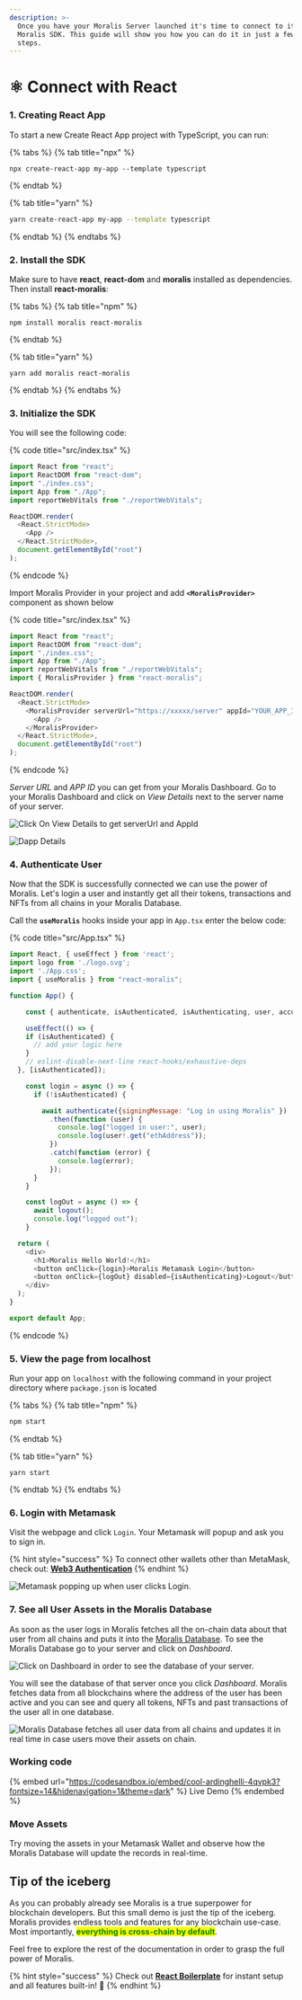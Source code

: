 ```yaml
---
description: >-
  Once you have your Moralis Server launched it's time to connect to it via the
  Moralis SDK. This guide will show you how you can do it in just a few easy
  steps.
---
```


# ⚛ Connect with React

### 1. Creating React App

To start a new Create React App project with TypeScript, you can run:

{% tabs %}
{% tab title="npx" %}

```
npx create-react-app my-app --template typescript
```

{% endtab %}

{% tab title="yarn" %}

```bash
yarn create-react-app my-app --template typescript
```

{% endtab %}
{% endtabs %}

### 2. Install the SDK

Make sure to have **react**, **react-dom** and **moralis** installed as dependencies. Then install **react-moralis**:

{% tabs %}
{% tab title="npm" %}

```
npm install moralis react-moralis
```

{% endtab %}

{% tab title="yarn" %}

```
yarn add moralis react-moralis
```

{% endtab %}
{% endtabs %}

### 3. Initialize the SDK

You will see the following code:

{% code title="src/index.tsx" %}

```javascript
import React from "react";
import ReactDOM from "react-dom";
import "./index.css";
import App from "./App";
import reportWebVitals from "./reportWebVitals";

ReactDOM.render(
  <React.StrictMode>
    <App />
  </React.StrictMode>,
  document.getElementById("root")
);
```

{% endcode %}

Import Moralis Provider in your project and add **`<MoralisProvider>`** component as shown below

{% code title="src/index.tsx" %}

```javascript
import React from "react";
import ReactDOM from "react-dom";
import "./index.css";
import App from "./App";
import reportWebVitals from "./reportWebVitals";
import { MoralisProvider } from "react-moralis";

ReactDOM.render(
  <React.StrictMode>
    <MoralisProvider serverUrl="https://xxxxx/server" appId="YOUR_APP_ID">
      <App />
    </MoralisProvider>
  </React.StrictMode>,
  document.getElementById("root")
);
```

{% endcode %}

_Server URL_ and _APP ID_ you can get from your Moralis Dashboard. Go to your Moralis Dashboard and click on _View Details_ next to the server name of your server.

![Click On View Details to get serverUrl and AppId](<../../.gitbook/assets/Screenshot 2022-03-16 at 12.03.37 PM.png>)

![Dapp Details](<../../.gitbook/assets/Screenshot 2022-03-16 at 12.05.32 PM (1).png>)

### 4. Authenticate User

Now that the SDK is successfully connected we can use the power of Moralis. Let's login a user and instantly get all their tokens, transactions and NFTs from all chains in your Moralis Database.

Call the **`useMoralis`** hooks inside your app in `App.tsx` enter the below code:

{% code title="src/App.tsx" %}

```javascript
import React, { useEffect } from 'react';
import logo from './logo.svg';
import './App.css';
import { useMoralis } from "react-moralis";

function App() {

    const { authenticate, isAuthenticated, isAuthenticating, user, account, logout } = useMoralis();

    useEffect(() => {
    if (isAuthenticated) {
      // add your logic here
    }
    // eslint-disable-next-line react-hooks/exhaustive-deps
  }, [isAuthenticated]);

    const login = async () => {
      if (!isAuthenticated) {

        await authenticate({signingMessage: "Log in using Moralis" })
          .then(function (user) {
            console.log("logged in user:", user);
            console.log(user!.get("ethAddress"));
          })
          .catch(function (error) {
            console.log(error);
          });
      }
    }

    const logOut = async () => {
      await logout();
      console.log("logged out");
    }

  return (
    <div>
      <h1>Moralis Hello World!</h1>
      <button onClick={login}>Moralis Metamask Login</button>
      <button onClick={logOut} disabled={isAuthenticating}>Logout</button>
    </div>
  );
}

export default App;
```

{% endcode %}

### 5. View the page from localhost

Run your app on `localhost` with the following command in your project directory where `package.json` is located

{% tabs %}
{% tab title="npm" %}

```bash
npm start
```

{% endtab %}

{% tab title="yarn" %}

```
yarn start
```

{% endtab %}
{% endtabs %}

### 6. Login with Metamask

Visit the webpage and click `Login`. Your Metamask will popup and ask you to sign in.

{% hint style="success" %}
To connect other wallets other than MetaMask, check out: [**Web3 Authentication**](../users/crypto-login.md)
{% endhint %}

![Metamask popping up when user clicks Login.](<../../.gitbook/assets/Screenshot 2022-03-16 at 12.46.56 PM.png>)

### 7. See all User Assets in the Moralis Database

As soon as the user logs in Moralis fetches all the on-chain data about that user from all chains and puts it into the [Moralis Database](../database/). To see the Moralis Database go to your server and click on _Dashboard_.

![Click on Dashboard in order to see the database of your server.](<../../.gitbook/assets/Screenshot 2022-03-16 at 12.49.38 PM.png>)

You will see the database of that server once you click _Dashboard_. Moralis fetches data from all blockchains where the address of the user has been active and you can see and query all tokens, NFTs and past transactions of the user all in one database.

![Moralis Database fetches all user data from all chains and updates it in real time in case users move their assets on chain.](<../../.gitbook/assets/Screenshot 2022-03-15 at 1.29.16 PM.png>)

### Working code

{% embed url="https://codesandbox.io/embed/cool-ardinghelli-4qvpk3?fontsize=14&hidenavigation=1&theme=dark" %}
Live Demo
{% endembed %}

### Move Assets

Try moving the assets in your Metamask Wallet and observe how the Moralis Database will update the records in real-time.

## Tip of the iceberg

As you can probably already see Moralis is a true superpower for blockchain developers. But this small demo is just the tip of the iceberg. Moralis provides endless tools and features for any blockchain use-case. Most importantly, <mark style="color:green;">**everything is cross-chain by default**</mark>.

Feel free to explore the rest of the documentation in order to grasp the full power of Moralis.

{% hint style="success" %}
Check out [**React Boilerplate**](boilerplate-projects.md#web3-react-boilerplate) for instant setup and all features built-in! :rocket:
{% endhint %}
